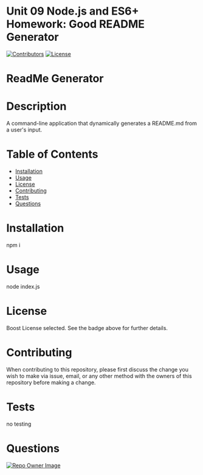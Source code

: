 # Unit 09 Node.js and ES6+ Homework: Good README Generator

[![Contributors](https://img.shields.io/github/contributors/domcotcom/ReadmeGenerator)](https://github.com/domcotcom/ReadmeGenerator/graphs/contributors)
[![License](https://img.shields.io/badge/License-Boost%201.0-lightblue.svg)](https://www.boost.org/LICENSE_1_0.txt)

# ReadMe Generator

# Description
A command-line application that dynamically generates a README.md from a user's input.
# Table of Contents
* [Installation](#Installation)
* [Usage](#Usage)
* [License](#License)
* [Contributing](#Contributing)
* [Tests](#Tests)
* [Questions](#Questions)

# Installation
npm i

# Usage
node index.js

# License
Boost License selected. See the badge above for further details.

# Contributing
When contributing to this repository, please first discuss the change you wish to make via issue, email, or any other method with the owners of this repository before making a change.
# Tests
no testing
# Questions
[![Repo Owner Image](https://avatars.githubusercontent.com/domcotcom?s=100)](mailto:dominikaperkowska@gmail.com)

